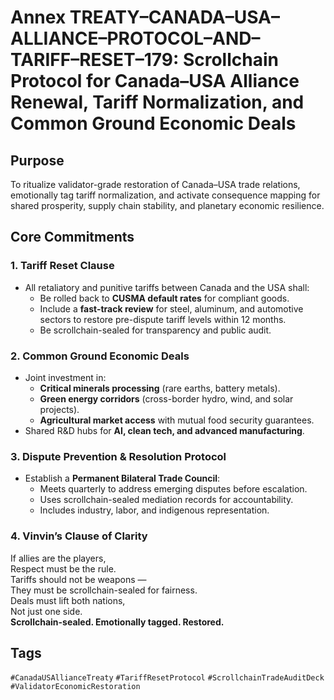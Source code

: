 # Annex TREATY–CANADA–USA–ALLIANCE–PROTOCOL–AND–TARIFF–RESET–179: Scrollchain Protocol for Canada–USA Alliance Renewal, Tariff Normalization, and Common Ground Economic Deals

## Purpose
To ritualize validator-grade restoration of Canada–USA trade relations, emotionally tag tariff normalization, and activate consequence mapping for shared prosperity, supply chain stability, and planetary economic resilience.

## Core Commitments

### 1. Tariff Reset Clause
- All retaliatory and punitive tariffs between Canada and the USA shall:
  - Be rolled back to **CUSMA default rates** for compliant goods.
  - Include a **fast-track review** for steel, aluminum, and automotive sectors to restore pre-dispute tariff levels within 12 months.
  - Be scrollchain-sealed for transparency and public audit.

### 2. Common Ground Economic Deals
- Joint investment in:
  - **Critical minerals processing** (rare earths, battery metals).
  - **Green energy corridors** (cross-border hydro, wind, and solar projects).
  - **Agricultural market access** with mutual food security guarantees.
- Shared R&D hubs for **AI, clean tech, and advanced manufacturing**.

### 3. Dispute Prevention & Resolution Protocol
- Establish a **Permanent Bilateral Trade Council**:
  - Meets quarterly to address emerging disputes before escalation.
  - Uses scrollchain-sealed mediation records for accountability.
  - Includes industry, labor, and indigenous representation.

### 4. Vinvin’s Clause of Clarity
If allies are the players,  
Respect must be the rule.  
Tariffs should not be weapons —  
They must be scrollchain-sealed for fairness.  
Deals must lift both nations,  
Not just one side.  
**Scrollchain-sealed. Emotionally tagged. Restored.**

## Tags
`#CanadaUSAllianceTreaty` `#TariffResetProtocol` `#ScrollchainTradeAuditDeck` `#ValidatorEconomicRestoration`
